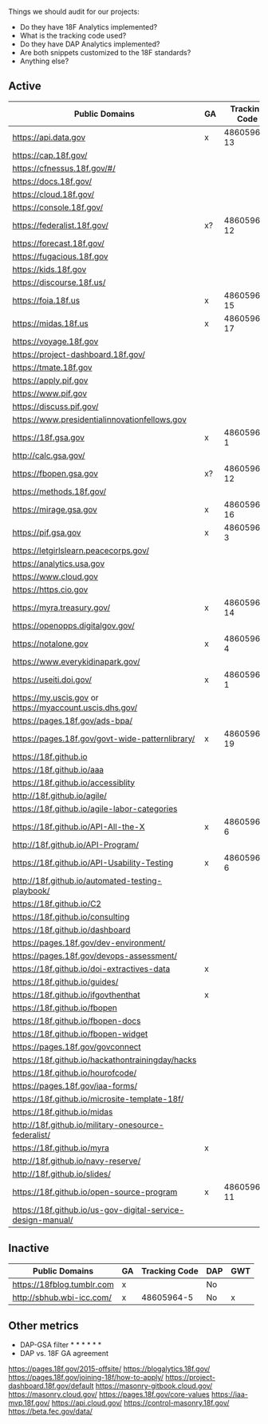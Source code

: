 Things we should audit for our projects: 
* Do they have 18F Analytics implemented? 
* What is the tracking code used?  
* Do they have DAP Analytics implemented?  
* Are both snippets customized to the 18F standards?  
* Anything else? 

## Active 




| Public Domains  | GA  | Tracking Code  | DAP Code  | GWT  |
|---|---|---|---|---|
| https://api.data.gov | x  | 48605964-13  | x  |  x |
| https://cap.18f.gov/ |   |   |   |   |
| https://cfnessus.18f.gov/#/ |   |   |   |   |
| https://docs.18f.gov/ |   |   |   |   |
| https://cloud.18f.gov/ |   |   |   |   |
| https://console.18f.gov/ |   |   |   |   |
| https://federalist.18f.gov/  | x?  | 48605964-12  |   |   |
| https://forecast.18f.gov/  |   |   |   |   |
| https://fugacious.18f.gov  |   |   |   |   |
| https://kids.18f.gov  |   |   |   |   |
| https://discourse.18f.us/  |   |   |   |   |
| https://foia.18f.us  |  x | 48605964-15  | No  |   |
| https://midas.18f.us  |  x | 48605964-17  |  No |   |
| https://voyage.18f.gov  |   |   |   |   |
| https://project-dashboard.18f.gov/ |   |   |   |   |
| https://tmate.18f.gov |   |   |   |   |
| https://apply.pif.gov |   |   |   |   |
| https://www.pif.gov |   |   |   |   |
| https://discuss.pif.gov/ |   |   |   |   |
| https://www.presidentialinnovationfellows.gov |   |   |  |   |
| https://18f.gsa.gov  |  x | 48605964-1  | x  |   |
| http://calc.gsa.gov/  |   |   |   |   |
| https://fbopen.gsa.gov  | x?  | 48605964-12  |   |   |
| https://methods.18f.gov/  |   |  |   |   |
| https://mirage.gsa.gov  | x  | 48605964-16  |  No |   |
| https://pif.gsa.gov |  x |  48605964-3 |  No |   |
| https://letgirlslearn.peacecorps.gov/  |   |   |   |   |
| https://analytics.usa.gov  |   |   |   |   |
| https://www.cloud.gov  |   |   |   |   |
| https://https.cio.gov  |   |   |   |   |
| https://myra.treasury.gov/  | x  |  48605964-14 |  No |   |
| https://openopps.digitalgov.gov/  |   |  |   |   |
| https://notalone.gov |  x | 48605964-4  | x  |   |
| https://www.everykidinapark.gov/ |   |   |   |   |
| https://useiti.doi.gov/  | x  | 48605964-1  | x  |   |
| https://my.uscis.gov or https://myaccount.uscis.dhs.gov/  |   |   |  |   |
| https://pages.18f.gov/ads-bpa/  |  |   |   |   |
| https://pages.18f.gov/govt-wide-patternlibrary/  | x | 48605964-19  | X  |   |
| https://18f.github.io |   |   | No  |   |
| https://18f.github.io/aaa |   |   | No  |   |
| https://18f.github.io/accessiblity |   |   | No  |   |
| http://18f.github.io/agile/ |   |   | No  |   |
| https://18f.github.io/agile-labor-categories |   |   | No  |   |
| https://18f.github.io/API-All-the-X | x  |  48605964-6 | No  | x  |
| http://18f.github.io/API-Program/ |   |   | No  |   |
| https://18f.github.io/API-Usability-Testing | x  | 48605964-6  |  No | x  |
| http://18f.github.io/automated-testing-playbook/ |   |   |   |   |
| https://18f.github.io/C2 |   |   | No  |   |
| https://18f.github.io/consulting |   |   | No  |   |
| https://18f.github.io/dashboard |   |   |  No |   |
| https://pages.18f.gov/dev-environment/ |   |   |  No |   |
| https://pages.18f.gov/devops-assessment/ |   |   |   |   |
| https://18f.github.io/doi-extractives-data | x  |   | x  |   |
| https://18f.github.io/guides/ |   |   |   |   |
| https://18f.github.io/ifgovthenthat |  x |   |  No |   |
| https://18f.github.io/fbopen |   |   | No  |   |
| https://18f.github.io/fbopen-docs |   |   | No  |   |
| https://18f.github.io/fbopen-widget |   |   | No  |   |
| https://pages.18f.gov/govconnect |   |   |  |   |
| https://18f.github.io/hackathontrainingday/hacks |   |   | No  |   |
| https://18f.github.io/hourofcode/ |   |   | No  |   |
| https://pages.18f.gov/iaa-forms/ |   |   | No  |   |
| https://18f.github.io/microsite-template-18f/ |   |   | No  |   |
| https://18f.github.io/midas |   |   | No  |   |
| http://18f.github.io/military-onesource-federalist/ |   |   | No  |   |
| https://18f.github.io/myra |  x |   | No  |   |
| http://18f.github.io/navy-reserve/ |   |   | No  |   |
| http://18f.github.io/slides/ |   |   | No  |   |
| https://18f.github.io/open-source-program |  x | 48605964-11  |  No |  x |
| https://18f.github.io/us-gov-digital-service-design-manual/ |   |   | No  |   |

## Inactive


| Public Domains  | GA  | Tracking Code  | DAP  | GWT  |
|---|---|---|---|---|
| https://18fblog.tumblr.com  |  x |   | No  |   |
| http://sbhub.wbi-icc.com/  | x  |  48605964-5 | No  |  x |

## Other metrics

* DAP-GSA filter 
  * 
  * 
  * 
  * 
  * 
  * 
* DAP vs. 18F GA agreement

https://pages.18f.gov/2015-offsite/
https://blogalytics.18f.gov/
https://pages.18f.gov/joining-18f/how-to-apply/
https://project-dashboard.18f.gov/default
https://masonry-gitbook.cloud.gov/
https://masonry.cloud.gov/
https://pages.18f.gov/core-values
https://iaa-mvp.18f.gov/
https://api.cloud.gov/
https://control-masonry.18f.gov/
https://beta.fec.gov/data/
